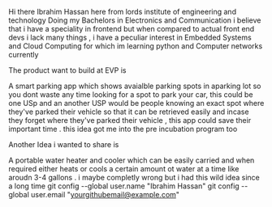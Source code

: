 Hi there Ibrahim Hassan here 
from lords institute of engineering and technology
Doing my Bachelors in Electronics and Communication
i believe that i have a speciality in frontend but when compared to actual front end devs i lack many things , i have a peculiar interest in Embedded Systems and Cloud Computing for which im learning python and Computer networks currently

The product want to build at EVP is 

A smart parking app which shows avaialble parking spots in aparking lot so you dont waste any time looking for a spot to park your car, this could be one USp and an another USP would be people knowing an exact spot where they've parked their vehicle so that it can be retrieved easily and incase they forget where they've parked their vehicle , this app could save their important time  . this idea got me into the pre incubation program too 

Another Idea i wanted to share is 

A portable water heater and cooler which can be easily carried and when required either heats or cools a certain amount ot water at a time like aroudn 3-4 gallons . i maybe completly wrong but i had this wild idea since a long time git config --global user.name "Ibrahim Hassan"
git config --global user.email "yourgithubemail@example.com"
